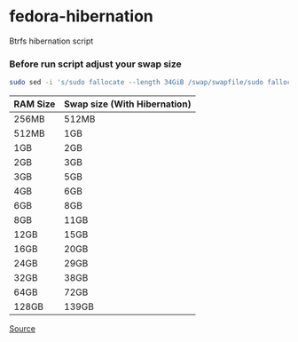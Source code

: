 # fedora-hibernation
Btrfs hibernation script 


### Before run script adjust your swap size
```bash
sudo sed -i 's/sudo fallocate --length 34GiB /swap/swapfile/sudo fallocate --length YOUR_SWAP_FILE_GiB /swap/swapfile/g' ~/.gc/fedora-hibernation/hibernation.sh
```

| RAM Size  | Swap size (With Hibernation) |
| ------------- | ------------- |
| 256MB  | 512MB  |
| 512MB  | 1GB    |
| 1GB    | 2GB    |
| 2GB    | 3GB    |
| 3GB    | 5GB    |
| 4GB    | 6GB    |
| 6GB    | 8GB    |
| 8GB    | 11GB   |
| 12GB   | 15GB   |
| 16GB   | 20GB   |
| 24GB   | 29GB   |
| 32GB   | 38GB   |
| 64GB   | 72GB   |
| 128GB  | 139GB  |

[Source](https://itsfoss.com/swap-size/)